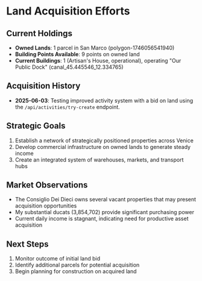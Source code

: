 # Land Acquisition Efforts

## Current Holdings
- **Owned Lands**: 1 parcel in San Marco (polygon-1746056541940)
- **Building Points Available**: 9 points on owned land
- **Current Buildings**: 1 (Artisan's House, operational), operating "Our Public Dock" (canal_45.445546_12.334765)

## Acquisition History
- **2025-06-03**: Testing improved activity system with a bid on land using the `/api/activities/try-create` endpoint.

## Strategic Goals
1. Establish a network of strategically positioned properties across Venice
2. Develop commercial infrastructure on owned lands to generate steady income
3. Create an integrated system of warehouses, markets, and transport hubs

## Market Observations
- The Consiglio Dei Dieci owns several vacant properties that may present acquisition opportunities
- My substantial ducats (3,854,702) provide significant purchasing power
- Current daily income is stagnant, indicating need for productive asset acquisition

## Next Steps
1. Monitor outcome of initial land bid
2. Identify additional parcels for potential acquisition
3. Begin planning for construction on acquired land
